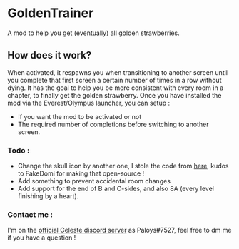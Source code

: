 ﻿# GoldenTrainer
A mod to help you get (eventually) all golden strawberries.


## How does it work?
When activated, it respawns you when transitioning to another screen until you complete that first screen a certain number of times in a row without dying. It has the goal to help you be more consistent with every room in a chapter, to finally get the golden strawberry.
Once you have installed the mod via the Everest/Olympus launcher, you can setup : 
- If you want the mod to be activated or not
- The required number of completions before switching to another screen.

### Todo :
- Change the skull icon by another one, I stole the code from [here](https://github.com/FakeDomi/DeathTracker), kudos to FakeDomi for making that open-source !
- Add something to prevent accidental room changes
- Add support for the end of B and C-sides, and also 8A (every level finishing by a heart).

### Contact me :
I'm on the [official Celeste discord server](https://discord.gg/6qjaePQ) as Paloys#7527, feel free to dm me if you have a question !